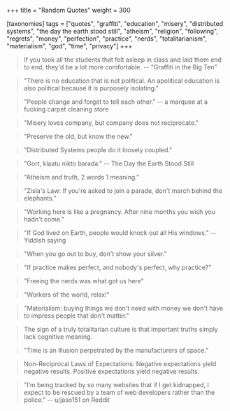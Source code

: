 +++
title = "Random Quotes"
weight = 300

[taxonomies]
tags = ["quotes", "graffiti", "education", "misery", "distributed systems",
"the day the earth stood still", "atheism", "religion", "following",
"regrets", "money", "perfection", "practice", "nerds", "totalitarianism",
"materialism", "god", "time", "privacy"]
+++

> If you took all the students that felt asleep in class and laid them end to
> end, they'd be a lot more comfortable.
-- "Graffiti in the Big Ten"

> "There is no education that is not political. An apolitical education is
> also political because it is purposely isolating."

> "People change and forget to tell each other."
-- a marquee at a fucking carpet cleaning store

> "Misery loves company, but company does not reciprocate."

> "Preserve the old, but know the new."

> "Distributed Systems people do it loosely coupled."

> "Gort, klaatu nikto barada."
-- The Day the Earth Stood Still

> "Atheism and truth, 2 words 1 meaning."

> "Zisla's Law:
> If you're asked to join a parade, don't march behind the elephants."

> "Working here is like a pregnancy. After nine months you wish you hadn't
> come."

> "If God lived on Earth, people would knock out all His windows."
-- Yiddish saying

> "When you go out to buy, don't show your silver."

> "If practice makes perfect, and nobody's perfect, why practice?"

> "Freeing the nerds was what got us here"

> "Workers of the world, relax!"

> "Materialism: buying things we don't need with money we don't have to
> impress people that don't matter."

> The sign of a truly totalitarian culture is that important truths simply
> lack cognitive meaning.

> "Time is an illusion perpetrated by the manufacturers of space."

> Non-Reciprocal Laws of Expectations:
> Negative expectations yield negative results.
> Positive expectations yield negative results.

> "I’m being tracked by so many websites that if I get kidnapped, I expect to
> be rescued by a team of web developers rather than the police."
-- u/jaso151 on Reddit


